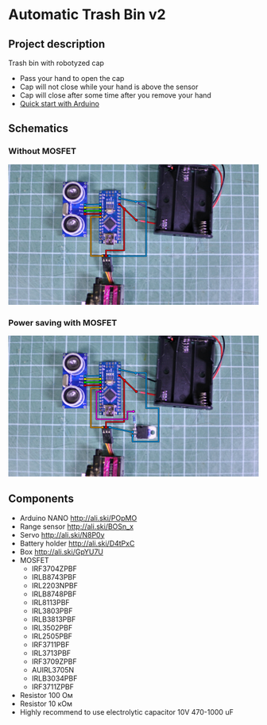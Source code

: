 # Automatic Trash Bin v2
## Project description
Trash bin with robotyzed cap
- Pass your hand to open the cap
- Cap will not close while your hand is above the sensor
- Cap will close after some time after you remove your hand
- [Quick start with Arduino](https://learn.sparkfun.com/tutorials/installing-arduino-ide)

## Schematics
### Without MOSFET
![СХЕМА](https://github.com/AlexGyver/EnglishProjects/blob/master/automaticTrashBin_v2/scheme1.jpg)

### Power saving with MOSFET
![СХЕМА](https://github.com/AlexGyver/EnglishProjects/blob/master/automaticTrashBin_v2/scheme2.jpg)

## Components
* Arduino NANO http://ali.ski/POpMO
* Range sensor http://ali.ski/BOSn_x
* Servo http://ali.ski/N8P0y
* Battery holder http://ali.ski/D4tPxC
* Box http://ali.ski/GpYU7U
* MOSFET 
  + IRF3704ZPBF
  + IRLB8743PBF
  + IRL2203NPBF
  + IRLB8748PBF
  + IRL8113PBF
  + IRL3803PBF
  + IRLB3813PBF
  + IRL3502PBF
  + IRL2505PBF
  + IRF3711PBF
  + IRL3713PBF
  + IRF3709ZPBF
  + AUIRL3705N
  + IRLB3034PBF
  + IRF3711ZPBF
* Resistor 100 Ом
* Resistor 10 кОм
* Highly recommend to use electrolytic capacitor 10V 470-1000 uF
